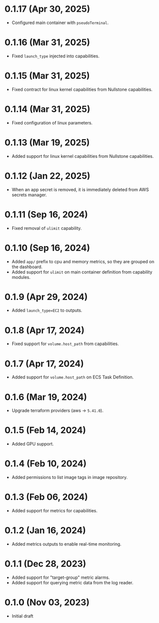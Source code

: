 # 0.1.17 (Apr 30, 2025)
* Configured main container with `pseudoTerminal`.

# 0.1.16 (Mar 31, 2025)
* Fixed `launch_type` injected into capabilities.

# 0.1.15 (Mar 31, 2025)
* Fixed contract for linux kernel capabilities from Nullstone capabilities.

# 0.1.14 (Mar 31, 2025)
* Fixed configuration of linux parameters.

# 0.1.13 (Mar 19, 2025)
* Added support for linux kernel capabilities from Nullstone capabilities.

# 0.1.12 (Jan 22, 2025)
* When an app secret is removed, it is immediately deleted from AWS secrets manager.

# 0.1.11 (Sep 16, 2024)
* Fixed removal of `ulimit` capability.

# 0.1.10 (Sep 16, 2024)
* Added `app/` prefix to cpu and memory metrics, so they are grouped on the dashboard.
* Added support for `ulimit` on main container definition from capability modules.

# 0.1.9 (Apr 29, 2024)
* Added `launch_type=EC2` to outputs.

# 0.1.8 (Apr 17, 2024)
* Fixed support for `volume.host_path` from capabilities.

# 0.1.7 (Apr 17, 2024)
* Added support for `volume.host_path` on ECS Task Definition.

# 0.1.6 (Mar 19, 2024)
* Upgrade terraform providers (aws -> `5.41.0`).

# 0.1.5 (Feb 14, 2024)
* Added GPU support.

# 0.1.4 (Feb 10, 2024)
* Added permissions to list image tags in image repository.

# 0.1.3 (Feb 06, 2024)
* Added support for metrics for capabilities.

# 0.1.2 (Jan 16, 2024)
* Added metrics outputs to enable real-time monitoring.

# 0.1.1 (Dec 28, 2023)
* Added support for "target-group" metric alarms.
* Added support for querying metric data from the log reader.

# 0.1.0 (Nov 03, 2023)
* Initial draft
